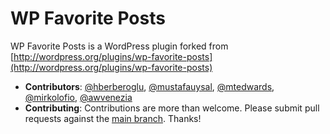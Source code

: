 # WP Favorite Posts

WP Favorite Posts is a WordPress plugin forked from [http://wordpress.org/plugins/wp-favorite-posts](http://wordpress.org/plugins/wp-favorite-posts)

* **Contributors**: [@hberberoglu](https://github.com/hberberoglu), [@mustafauysal](https://github.com/mustafauysal), [@mtedwards](https://github.com/mtedwards), [@mirkolofio](https://github.com/mirkolofio), [@awvenezia](https://github.com/awvenezia)
* **Contributing**: Contributions are more than welcome. Please submit pull requests against the [main branch](https://github.com/awvenezia/wp-favorite-posts). Thanks!
